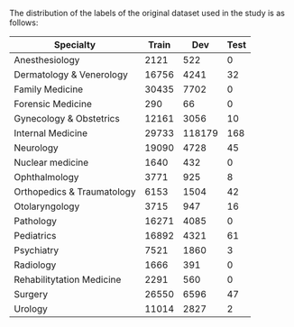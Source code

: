 The distribution of the labels of the original dataset used in the study is as follows:

| Specialty | Train | Dev | Test |
| --- | --- | --- |  --- |
| Anesthesiology  | 2121 | 522 | 0 |
| Dermatology & Venerology  | 16756 | 4241 | 32 |
| Family Medicine  | 30435 | 7702 | 0 |
| Forensic Medicine  | 290 | 66 | 0 |
| Gynecology & Obstetrics  | 12161 | 3056 | 10 |
| Internal Medicine  | 29733 | 118179 | 168 |
| Neurology  | 19090 | 4728 | 45 |
| Nuclear medicine  | 1640 | 432 | 0 |
| Ophthalmology  | 3771 | 925 | 8 |
| Orthopedics & Traumatology  | 6153 | 1504 | 42 |
| Otolaryngology  | 3715 | 947 | 16 |
| Pathology  | 16271 | 4085 | 0 |
| Pediatrics  | 16892 | 4321 | 61 |
| Psychiatry  | 7521 | 1860 | 3 |
| Radiology  | 1666 | 391 | 0 |
| Rehabilitytation Medicine  | 2291 | 560 | 0 |
| Surgery  | 26550 | 6596 | 47 |
| Urology  | 11014 | 2827 | 2 |
